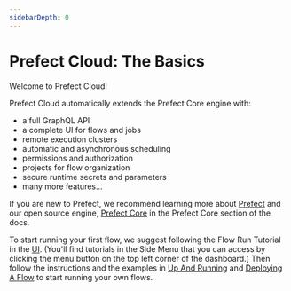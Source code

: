 ```yaml
---
sidebarDepth: 0
---
```


# Prefect Cloud: The Basics

Welcome to Prefect Cloud!

Prefect Cloud automatically extends the Prefect Core engine with:

- a full GraphQL API
- a complete UI for flows and jobs
- remote execution clusters
- automatic and asynchronous scheduling
- permissions and authorization
- projects for flow organization
- secure runtime secrets and parameters
- many more features...

If you are new to Prefect, we recommend learning more about [Prefect](https://www.prefect.io) and our open source engine, [Prefect Core](https://docs.prefect.io/core/) in the Prefect Core section of the docs.

To start running your first flow, we suggest following the Flow Run Tutorial in the [UI](https://cloud.prefect.io). (You'll find tutorials in the Side Menu that you can access by clicking the menu button on the top left corner of the dashboard.) Then follow the instructions and the examples in [Up And Running](https://docs.prefect.io/cloud/upandrunning.html) and [Deploying A Flow](https://docs.prefect.io/cloud/flow-deploy.html) to start running your own flows.

